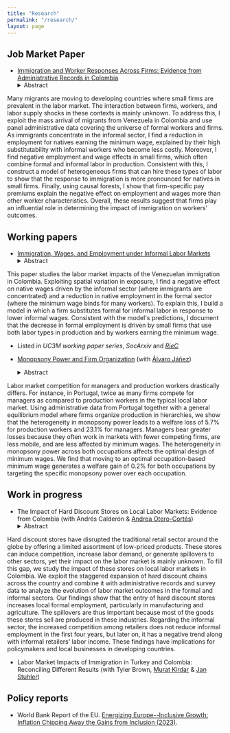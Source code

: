 ```yaml
---
title: "Research"
permalink: "/research/"
layout: page
---
```


## Job Market Paper

- [Immigration and Worker Responses Across Firms: Evidence from Administrative Records in Colombia](https://ludelgad.github.io/files/JMP_Delgado.pdf)
  <details><summary>Abstract</summary> <p> 
Many migrants are moving to developing countries where small firms are prevalent in the labor market. The interaction between firms, workers, and labor supply shocks in these contexts is mainly unknown. To address this, I exploit the mass arrival of migrants from Venezuela in Colombia and use panel administrative data covering the universe of formal workers and firms. As immigrants concentrate in the informal sector, I find a reduction in employment for natives earning the minimum wage, explained by their high substitutability with informal workers who become less costly. Moreover, I find negative employment and wage effects in small firms, which often combine formal and informal labor in production. Consistent with this, I construct a model of heterogeneous firms that can hire these types of labor to show that the response to immigration is more pronounced for natives in small firms. Finally, using causal forests, I show that firm-specific pay premiums explain the negative effect on employment and wages more than other worker characteristics. Overall, these results suggest that firms play an influential role in determining the impact of immigration on workers' outcomes.
  </p></details>

## Working papers
- [Immigration, Wages, and Employment under Informal Labor Markets](https://e-archivo.uc3m.es/handle/10016/35664)
  <details><summary>Abstract</summary><p> 
This paper studies the labor market impacts of the Venezuelan immigration in Colombia. Exploiting spatial variation in exposure, I find a negative effect on native wages driven by the informal sector (where immigrants are concentrated) and a reduction in native employment in the formal sector (where the minimum wage binds for many workers). To explain this, I build a model in which a firm substitutes formal for informal labor in response to lower informal wages. Consistent with the model's predictions, I document that the decrease in formal employment is driven by small firms that use both labor types in production and by workers earning the minimum wage.
  </p> </details>
  
  - Listed in *UC3M working paper series*, *SocArxiv* and *[RieC](https://repositorio.redinvestigadores.org/handle/Riec/118)*
 
- [Monopsony Power and Firm Organization](https://ajanez.github.io/files/JMP_Firm_Org.pdf) (with [Álvaro Jáñez](https://ajanez.github.io/))
    <details><summary>Abstract</summary><p> 
Labor market competition for managers and production workers drastically differs. For instance, in Portugal, twice as many firms compete for managers as compared to production workers in the typical local labor market. Using administrative data from Portugal together with a general equilibrium model where firms organize production in hierarchies, we show that the heterogeneity in monopsony power leads to a welfare loss of 5.7% for production workers and 23.1% for managers. Managers bear greater losses because they often work in markets with fewer competing firms, are less mobile, and are less affected by minimum wages. The heterogeneity in monopsony power across both occupations affects the optimal design of minimum wages. We find that moving to an optimal occupation-based minimum wage generates a welfare gain of 0.2% for both occupations by targeting the specific monopsony power over each occupation. 
  </p> </details>

## Work in progress

- The Impact of Hard Discount Stores on Local Labor Markets: Evidence from Colombia (with Andrés Calderón & [Andrea Otero-Cortés](https://sites.google.com/view/andrea-otero-cortes/home))
  <details><summary>Abstract</summary><p> 
Hard discount stores have disrupted the traditional retail sector around the globe by offering a limited assortment of low-priced products. These stores can induce competition, increase labor demand, or generate spillovers to other sectors, yet their impact on the labor market is mainly unknown. To fill this gap, we study the impact of these stores on local labor markets in Colombia. We exploit the staggered expansion of hard discount chains across the country and combine it with administrative records and survey data to analyze the evolution of labor market outcomes in the formal and informal sectors. Our findings show that the entry of hard discount stores increases local formal employment, particularly in manufacturing and agriculture. The spillovers are thus important because most of the goods these stores sell are produced in these industries. Regarding the informal sector, the increased competition among retailers does not reduce informal employment in the first four years, but later on, it has a negative trend along with informal retailers' labor income. These findings have implications for policymakers and local businesses in developing countries.
  </p> </details>

- Labor Market Impacts of Immigration in Turkey and Colombia: Reconciling Different Results (with Tyler Brown, [Murat Kirdar](https://muratguraykirdar.weebly.com/) & [Jan Stuhler](https://janstuhler.com/))

## Policy reports
- World Bank Report of the EU. [Energizing Europe--Inclusive Growth: Inflation Chipping Away the Gains from Inclusion (2023)](https://documents1.worldbank.org/curated/en/099051123175082267/pdf/P18028109bfab800b0a771047dfd6c90089.pdf).
